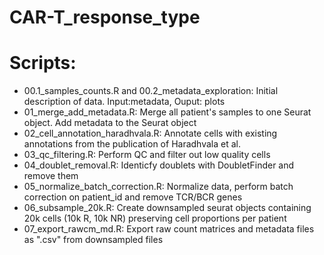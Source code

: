 # CAR-T_response_type

# Scripts:

- 00.1_samples_counts.R and 00.2_metadata_exploration: Initial description of data. Input:metadata, Ouput: plots
- 01_merge_add_metadata.R: Merge all patient's samples to one Seurat object. Add metadata to the Seurat object
- 02_cell_annotation_haradhvala.R: Annotate cells with existing annotations from the publication of Haradhvala et al.
- 03_qc_filtering.R: Perform QC and filter out low quality cells
- 04_doublet_removal.R: Identicfy doublets with DoubletFinder and remove them
- 05_normalize_batch_correction.R: Normalize data, perform batch correction on patient_id and remove TCR/BCR genes
- 06_subsample_20k.R: Create downsampled seurat objects containing 20k cells (10k R, 10k NR) preserving cell proportions per patient
- 07_export_rawcm_md.R: Export raw count matrices and metadata files as ".csv" from downsampled files 
